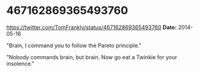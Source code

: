 # 467162869365493760
https://twitter.com/TomFrankly/status/467162869365493760
**Date:** 2014-05-16

"Brain, I command you to follow the Pareto principle."

"Nobody commands brain, but brain. Now go eat a Twinkie for your insolence."
